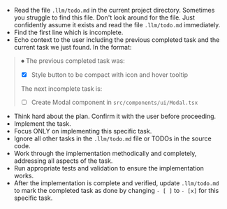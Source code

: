 - Read the file `.llm/todo.md` in the current project directory. Sometimes you struggle to find this file. Don't look around for the file. Just confidently assume it exists and read the file `.llm/todo.md` immediately.
- Find the first line which is incomplete.
- Echo context to the user including the previous completed task and the current task we just found. In the format:

> ⏺ The previous completed task was:
>  - [x] Style button to be compact with icon and hover tooltip
>
>  The next incomplete task is:
>  - [ ] Create Modal component in `src/components/ui/Modal.tsx`

- Think hard about the plan. Confirm it with the user before proceeding.
- Implement the task.
- Focus ONLY on implementing this specific task.
- Ignore all other tasks in the `.llm/todo.md` file or TODOs in the source code.
- Work through the implementation methodically and completely, addressing all aspects of the task.
- Run appropriate tests and validation to ensure the implementation works.
- After the implementation is complete and verified, update `.llm/todo.md` to mark the completed task as done by changing `- [ ]` to `- [x]` for this specific task.


